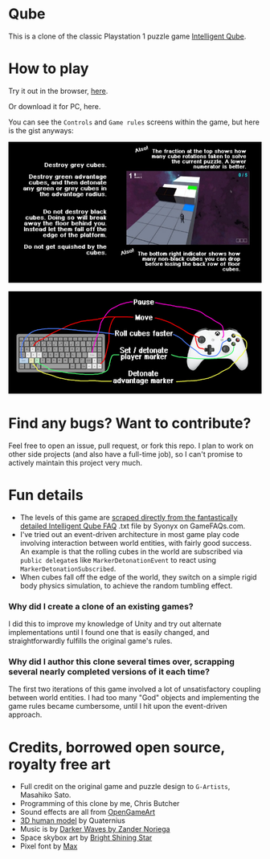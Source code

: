 # Qube

This is a clone of the classic Playstation 1 puzzle game
[Intelligent Qube](https://en.wikipedia.org/wiki/I.Q.:_Intelligent_Qube).

# How to play

Try it out in the browser, [here](https://chrisbutcher.github.io/qube/WebBuild/index.html).

Or download it for PC, here.

You can see the `Controls` and `Game rules` screens within the game, but here is the gist anyways:

![image](GithubPages/how-to-play-sm.jpg)

![image](GithubPages/controls-sm.jpg)

# Find any bugs? Want to contribute?

Feel free to open an issue, pull request, or fork this repo. I plan to work on other side projects (and also have a
full-time job), so I can't promise to actively maintain this project very much.

# Fun details

* The levels of this game are [scraped directly from the fantastically detailed Intelligent Qube FAQ](https://gamefaqs.gamespot.com/ps/197636-intelligent-qube/faqs/40016)
  .txt file by Syonyx on GameFAQs.com.
* I've tried out an event-driven architecture in most game play code involving interaction between world entities,
  with fairly good success. An example is that the rolling cubes in the world are subscribed via `public delegate`s like
  `MarkerDetonationEvent` to react using `MarkerDetonationSubscribed`.
* When cubes fall off the edge of the world, they switch on a simple rigid body physics simulation, to achieve the 
  random tumbling effect.

### Why did I create a clone of an existing games?

I did this to improve my knowledge of Unity and try out alternate implementations until I found one that is easily
changed, and straightforwardly fulfills the original game's rules.

### Why did I author this clone several times over, scrapping several nearly completed versions of it each time?

The first two iterations of this game involved a lot of unsatisfactory coupling between world entities.
I had too many "God" objects and implementing the game rules became cumbersome, until I hit upon the event-driven approach.

# Credits, borrowed open source, royalty free art

* Full credit on the original game and puzzle design to `G-Artists`, Masahiko Sato.
* Programming of this clone by me, Chris Butcher
* Sound effects are all from [OpenGameArt](opengameart.org/)
* [3D human model](https://opengameart.org/content/animated-human-low-poly) by Quaternius
* Music is by [Darker Waves by Zander Noriega](https://opengameart.org/content/darker-waves)
* Space skybox art by [Bright Shining Star](https://assetstore.unity.com/packages/2d/textures-materials/sky/3-skyboxes-25142)
* Pixel font by [Max](https://www.dafont.com/max.d967)
